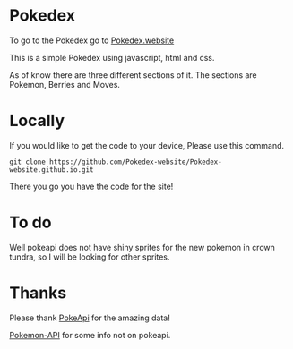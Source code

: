 # Pokedex 

To go to the Pokedex go to [Pokedex.website](https://pokedex.website/)


 This is a simple Pokedex using javascript, html and css.

 As of know there are three different sections of it.
 The sections are Pokemon, Berries and Moves.


# Locally

If you would like to get the code to your device, Please use this command.

```
git clone https://github.com/Pokedex-website/Pokedex-website.github.io.git
```
There you go you have the code for the site!

# To do
Well pokeapi does not have shiny sprites for the new pokemon in crown tundra, so I will be looking for other sprites.

 # Thanks

 Please thank
 [PokeApi](https://pokeapi.co/) for the amazing data!

 [Pokemon-API](https://purukitto.github.io/pokemon-api/) for some info not on pokeapi.

